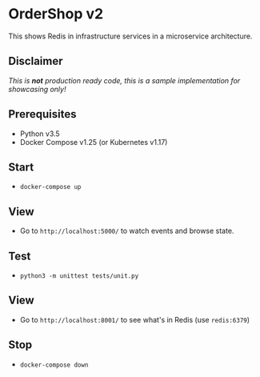 # OrderShop v2
This shows Redis in infrastructure services in a microservice architecture.

## Disclaimer
*This is __not__ production ready code, this is a sample implementation for showcasing only!*

## Prerequisites

- Python v3.5
- Docker Compose v1.25 (or Kubernetes v1.17)

## Start

- `docker-compose up`

## View

- Go to `http://localhost:5000/` to watch events and browse state.

## Test

- `python3 -m unittest tests/unit.py`

## View

- Go to `http://localhost:8001/` to see what's in Redis (use `redis:6379`)

## Stop

- `docker-compose down`
